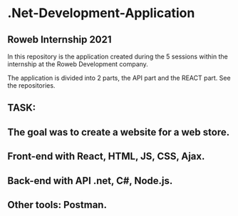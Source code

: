 # .Net-Development-Application
Roweb Internship 2021
-------------------------------

In this repository is the application created during the 5 sessions within the internship at the Roweb Development company.

The application is divided into 2 parts, the API part and the REACT part. See the repositories.


TASK:
----------------------------------------------------------------------------------------

The goal was to create a website for a web store.
------------------------------------------------------

Front-end with React, HTML, JS, CSS, Ajax.
--------------------------------------------
Back-end with API .net, C#, Node.js.
--------------------------------------------
Other tools: Postman.
-------------------------------------------

